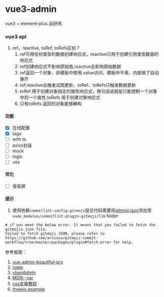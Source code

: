 # vue3-admin
vue3 + element-plus.自研用.

### vue3 api

1. ref，reactive, toRef, toRefs区别？
    1. ref可用任何类型的数据创建响应式，reactive只用于创建引用类型数据的响应式
    2. ref创建响应式不影响原始值,reactive会影响原始数据
    3. ref返回一个对象，非模板中使用.value访问，模板中不用，内部做了自动展开
    4. ref,reactive会触发试图更新，toRef、toRefs只触发数据更新
    5. toRef 用于创建对象指定的属性响应式，换句话说就是只能控制一个对象中的一个属性,toRefs 用于创建对象响应式
    6. 只有toRefs 返回的对象能够解构


#### 功能

- [x] 在线配置
- [x] tags
- [ ] with ts
- [ ] axios封装
- [ ] mock
- [ ] login
- [ ] vite

#### 优化

- [ ] 骨架屏


#### 提示

1. 使用依赖`commitlint-config-gitmoji`提交代码需要将[gitmoji.json](https://raw.githubusercontent.com/carloscuesta/gitmoji/master/src/data/gitmojis.json)添加至`node_modules/commitlint-plugin-gitmoji/lib` folder

```
# if you meet the below error. It means that you failed to fetch the gitmojis.json file.
Failed to fetch gitmoji JSON, please refer to https://github.com/arvinxx/gitmoji-commit-workflow/tree/master/packages/plugin#fetch-error for help.

```



参考框架：

1. [vue-admin-beautiful-pro](https://chu1204505056.gitee.io/admin-pro/#/index)
2. [iview](https://adminpro.iviewui.com)
3. [vbenAdmin](https://vvbin.cn/next/#/dashboard/analysis)
4. [MDN--var](https://developer.mozilla.org/zh-CN/docs/Web/CSS/var())
5. [css变量教程](https://www.ruanyifeng.com/blog/2017/05/css-variables.html)
6. [threejs example](https://threejs.org/examples/webgl_points_dynamic.html)
